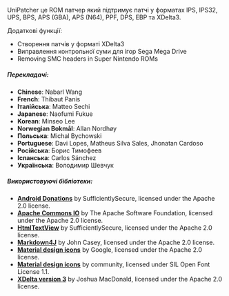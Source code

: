 UniPatcher це ROM патчер який підтримує патчі у форматах IPS, IPS32, UPS, BPS, APS (GBA), APS (N64), PPF, DPS, EBP та XDelta3.

Додаткові функції:

- Створення патчів у форматі XDelta3
- Виправлення контрольної суми для ігор Sega Mega Drive
- Removing SMC headers in Super Nintendo ROMs

##### Перекладачі:

- **Chinese**: Nabarl Wang
- **French**: Thibaut Panis
- **Італійська**: Matteo Sechi
- **Japanese**: Naofumi Fukue
- **Korean**: Minseo Lee
- **Norwegian Bokmål**: Allan Nordhøy
- **Польська**: Michal Bychowski
- **Portuguese**: Davi Lopes, Matheus Silva Sales, Jhonatan Cardoso
- **Російська**: Борис Тимофеев
- **Іспанська**: Carlos Sánchez
- **Українська**: Володимир Шевчук

##### Використовуючі бібліотеки:

- [**Android Donations**](https://github.com/SufficientlySecure/donations) by SufficientlySecure, licensed under the Apache 2.0 license.
- [**Apache Commons IO**](https://commons.apache.org/proper/commons-io/) by The Apache Software Foundation, licensed under the Apache 2.0 license.
- [**HtmlTextView**](https://github.com/SufficientlySecure/html-textview) by SufficientlySecure, licensed under the Apache 2.0 license.
- [**Markdown4J**](https://github.com/jdcasey/markdown4j) by John Casey, licensed under the Apache 2.0 license.
- [**Material design icons**](https://github.com/google/material-design-icons) by Google, licensed under the Apache 2.0 license.
- [**Material design icons**](https://materialdesignicons.com) by community, licensed under SIL Open Font License 1.1.
- [**XDelta version 3**](https://github.com/jmacd/xdelta) by Joshua MacDonald, licensed under the Apache 2.0 license.